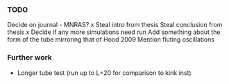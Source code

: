 ### TODO

Decide on journal - MNRAS?
x Steal intro from thesis
Steal conclusion from thesis
x Decide if any more simulations need run
Add something about the form of the tube mirroring that of Hood 2009
Mention fluting oscillations

### Further work

- Longer tube test (run up to L=20 for comparison to kink inst)
